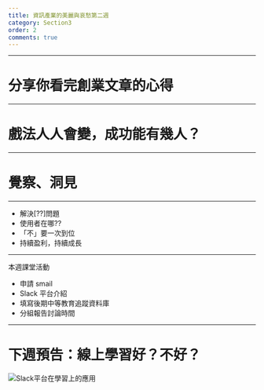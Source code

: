 ```yaml
---
title: 資訊產業的美麗與哀愁第二週
category: Section3
order: 2
comments: true
---
```


---

# 分享你看完創業文章的心得

---

# 戲法人人會變，成功能有幾人？

---

# 覺察、洞見

---

+ 解決[??]問題
+ 使用者在哪??
+ 「不」要一次到位
+ 持續盈利，持續成長

---

本週課堂活動

+ 申請 smail
+ Slack 平台介紹
+ 填寫後期中等教育追蹤資料庫
+ 分組報告討論時間

---

# 下週預告：線上學習好？不好？
![Slack平台在學習上的應用](/icixin/images/lessons/section3-3.png)


